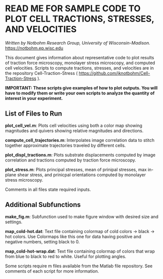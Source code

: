 # READ ME FOR SAMPLE CODE TO PLOT CELL TRACTIONS, STRESSES, AND VELOCITIES

*Written by Notbohm Research Group, University of Wisconsin-Madison.* https://notbohm.ep.wisc.edu 

This document gives information about representative code to plot results
of traction force microscopy, monolayer stress microscopy, and computed
cell velocities. Scripts to compute tractions, stresses, and velocities are
in the repository Cell-Traction-Stress ( https://github.com/jknotbohm/Cell-Traction-Stress ).

**IMPORTANT: These scripts give examples of how to plot outputs. You will have to modify them
or write your own scripts to analyze the quantity of interest in your experiment.** 

## List of Files to Run

**plot_cell_vel.m**: Plots cell velocities using both a color map showing magnitudes and quivers
showing relative magnitudes and directions.

**compute_cell_trajectories.m**: Interpolates image correlation data to stitch together approximate
trajectories traveled by different cells.

**plot_displ_tractions.m**: Plots substrate displacements computed by image correlation
and tractions computed by traction force microscopy.

**plot_stress.m**: Plots principal stresses, mean of prinipal stresses, max in-plane shear stress, and prinicpal
orientations computed by monolayer stress microscopy.

Comments in all files state required inputs.

## Additional Subfunctions

**make_fig.m**: Subfunction used to make figure window with desired size and settings.

**map_cold-hot.dat**: Text file containing colormap of cold colors -> black -> hot colors. Use
Colormaps like this one for data having positive and negative numbers, setting black to 0.

**map_cold-hot-wrap.dat**: Text file containing colormap of colors that wrap from blue to black
to red to white. Useful for plotting angles.

Some scripts require m files available from the Matlab
file repository. See comments of each script for more information.















